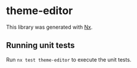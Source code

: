 # theme-editor

This library was generated with [Nx](https://nx.dev).

## Running unit tests

Run `nx test theme-editor` to execute the unit tests.
